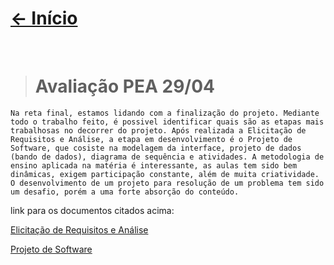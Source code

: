# [<- Início]($root$/../../README.md)
<br>

> # Avaliação PEA 29/04

    Na reta final, estamos lidando com a finalização do projeto. Mediante todo o trabalho feito, é possivel identificar quais são as etapas mais trabalhosas no decorrer do projeto. Após realizada a Elicitação de Requisitos e Análise, a etapa em desenvolvimento é o Projeto de Software, que cosiste na modelagem da interface, projeto de dados (bando de dados), diagrama de sequência e atividades. A metodologia de ensino aplicada na matéria é interessante, as aulas tem sido bem dinâmicas, exigem participação constante, além de muita criatividade. O desenvolvimento de um projeto para resolução de um problema tem sido um desafio, porém a uma forte absorção do conteúdo.

link para os documentos citados acima:

[<ans>Elicitação de Requisitos e Análise</ans>](https://docs.google.com/document/d/1XurWnNV29kmGNEHb3Pl6XIZmzYp2-dYrMZxAbW3CptU/edit?usp=sharing)

[<ans>Projeto de Software</ans>](https://docs.google.com/document/d/15jnxWMLI3ZbO_ztR_34pPdWzwYqh8A_LH6z4OKbW6H0/edit?usp=sharing)